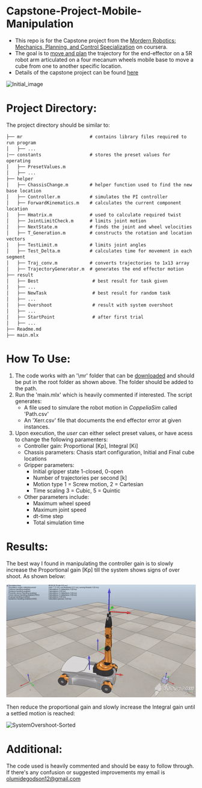 # Capstone-Project-Mobile-Manipulation
* This repo is for the Capstone project from the [Mordern Robotics: Mechanics, Planning, and Control Specialization](https://www.coursera.org/specializations/modernrobotics) on coursera.
* The goal is to [move and plan]() the trajectory for the end-effector on a 5R robot arm articulated on a four mecanum wheels mobile base to move a cube from one to another specific location.
* Details of the capstone project can be found [here](http://hades.mech.northwestern.edu/index.php/Mobile_Manipulation_Capstone)

![Initial_image](http://hades.mech.northwestern.edu/images/3/33/Yb-book.png)

# Project Directory:
The project directory should be similar to:
```
├── mr                         # contains library files required to run program
│   ├── ...
|── constants                  # stores the preset values for operating                   
│   ├── PresetValues.m
│   ├── ...
├── helper                     
│   ├── ChassisChange.m        # helper function used to find the new base location
│   ├── Controller.m           # simulates the PI controller   
│   ├── ForwardKinematics.m    # calculates the current component location
│   ├── Hmatrix.m              # used to calculate required twist
│   ├── JointLimitCheck.m      # limits joint motion
│   ├── NextState.m            # finds the joint and wheel velocities
│   ├── T_Generation.m         # constructs the rotation and location vectors 
│   ├── TestLimit.m            # limits joint angles
│   ├── Test_Delta.m           # calculates time for movement in each segment
│   ├── Traj_conv.m            # converts trajectories to 1x13 array
│   ├── TrajectoryGenerator.m  # generates the end effector motion
├── result
│   ├── Best                    # best result for task given
│   ├── ...
│   ├── NewTask                 # best result for random task
│   ├── ...
│   ├── Overshoot               # result with system overshoot
│   ├── ...
│   ├── StartPoint              # after first trial
│   ├── ...
├── Readme.md
├── main.mlx
```

# How To Use:
1. The code works with an '\mr' folder that can be [downloaded](https://github.com/NxRLab/ModernRobotics) and should be put in the root folder as shown above. The folder should be added to the path.
2. Run the 'main.mlx' which is heavily commented if interested. The script generates:
	* A file used to simulare the robot motion in *CoppeliaSim* called 'Path.csv'
	* An 'Xerr.csv' file that documents the end effector error at given instances.
3. Upon execution, the *user* can either select preset values, or have acess to change the following paramenters:
	* Controller gain: Proportional [Kp], Integral [Ki]
	* Chassis parameters: Chasis start configuration, Initial and Final cube locations
	* Gripper parameters:
		* Initial gripper state 1-closed, 0-open
		* Number of trajectories per second [k]
		* Motion type 1 = Screw motion, 2 = Cartesian 
		* Time scaling 3 = Cubic, 5 = Quintic
	* Other parameters include:
		* Maximum wheel speed
		* Maximum joint speed
		* dt-time step
		* Total simulation time

# Results:
The best way I found in manipulating the controller gain is to slowly increase the Proportional gain [Kp] till the system shows signs of over shoot. As shown below:

<img src="./result/Overshoot/Overshoot.gif" alt="SystemOvershoot" style="zoom: 100%;"/>

Then reduce the proportional gain and slowly increase the Integral gain until a settled motion is reached:

<img src="./result/NewTask/Overshoot-Sorted.gif" alt="SystemOvershoot-Sorted" style="zoom: 100%;"/>

# Additional:
The code used is heavily commented and should be easy to follow through. If there's any confusion or suggested improvements my email is olumidegodson12@gmail.com

